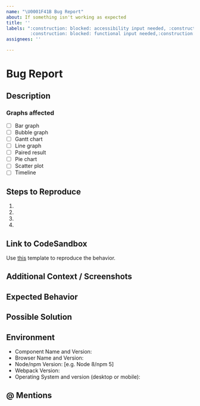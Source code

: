 ```yaml
---
name: "\U0001F41B Bug Report"
about: If something isn't working as expected
title: ''
labels: ":construction: blocked: accessibility input needed, :construction: blocked: engineering input needed, 
         :construction: blocked: functional input needed,:construction: blocked: reporter input needed, :construction: blocked: ux input needed"
assignees: ''

---
```


# Bug Report

## Description
<!-- A clear and concise description of what the bug is. -->
<!-- Providing a link to a live example / minimal demo of the problem greatly helps us debug issues. -->

### Graphs affected

* [ ]  Bar graph
* [ ]  Bubble graph
* [ ]  Gantt chart
* [ ]  Line graph
* [ ]  Paired result
* [ ]  Pie chart
* [ ]  Scatter plot
* [ ]  Timeline

## Steps to Reproduce
<!-- Please specify the exact steps you took for this bug to occur. -->
<!-- Provide as much detail as possible so we're able to reproduce these steps. -->
1.
2.
3.
4.

## Link to CodeSandbox
Use [this](https://codesandbox.io/s/keen-thunder-nh5gk?file=/src/data.js) template to reproduce the behavior.

## Additional Context / Screenshots
<!-- Add any other context about the p  roblem here. If applicable, add screenshots to help explain. -->

## Expected Behavior
<!-- A clear and concise description of what you expected to happen. -->

## Possible Solution
<!--- If you have suggestions to fix the bug, let us know -->

## Environment
<!-- Include as many relevant details about the environment you experienced the bug in -->
* Component Name and Version:
* Browser Name and Version:
* Node/npm Version: [e.g. Node 8/npm 5]
* Webpack Version:
* Operating System and version (desktop or mobile):

## @ Mentions
<!-- @ Mention anyone on the terra team that you have been working with so far. -->
